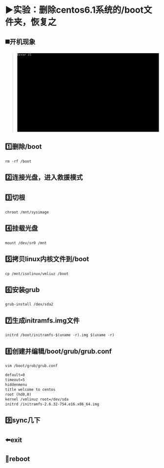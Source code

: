 # :arrow_forward:实验：删除centos6.1系统的/boot文件夹，恢复之

## :black_medium_square:开机现象

>![](png/2019-11-03-15-07-34.png) 

## :one:删除/boot

`rm -rf /boot`

## :two:连接光盘，进入救援模式

## :three:切根

`chroot /mnt/sysimage`

## :four:挂载光盘

`mount /dev/sr0 /mnt`

## :five:拷贝linux内核文件到/boot

`cp /mnt/isolinux/vmliuz /boot`

## :six:安装grub

`grub-install /dev/sda2`

## :seven:生成initramfs.img文件

`initrd /boot/initramfs-$(uname -r).img $(uname -r)`

## :eight:创建并编辑/boot/grub/grub.conf

`vim /boot/grub/grub.conf`
```
default=0
timeout=5
hiddenmenu
title welcome to centos
root (hd0,0)
kernel /vmlinuz root=/dev/sda
initrd /initramfs-2.6.32-754.e16.x86_64.img
```

## :nine:sync几下

## :arrow_left:exit

## :repeat:reboot


